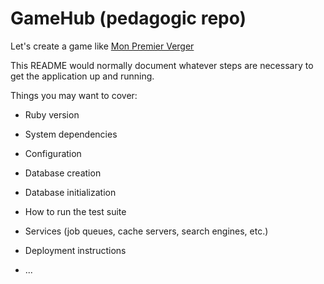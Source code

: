 # GameHub (pedagogic repo)

Let's create a game like [Mon Premier Verger](https://cdn.haba.de/medias/manual/4655-mes-mon-premier-verger-fiche-jeu-fr.pdf)


This README would normally document whatever steps are necessary to get the
application up and running.

Things you may want to cover:

* Ruby version

* System dependencies

* Configuration

* Database creation

* Database initialization

* How to run the test suite

* Services (job queues, cache servers, search engines, etc.)

* Deployment instructions

* ...

